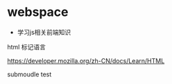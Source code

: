 # webspace

* 学习js相关前端知识


html 标记语言

https://developer.mozilla.org/zh-CN/docs/Learn/HTML

submoudle test